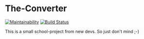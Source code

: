 # The-Converter

[![Maintainability](https://api.codeclimate.com/v1/badges/d5e15e0b8bda27abdb93/maintainability)](https://codeclimate.com/github/The-Converter/The-Converter/maintainability)
[![Build Status](https://travis-ci.org/The-Converter/The-Converter.svg?branch=master)](https://travis-ci.org/The-Converter/The-Converter)

This is a small school-project from new devs. So just don't mind ;-)
